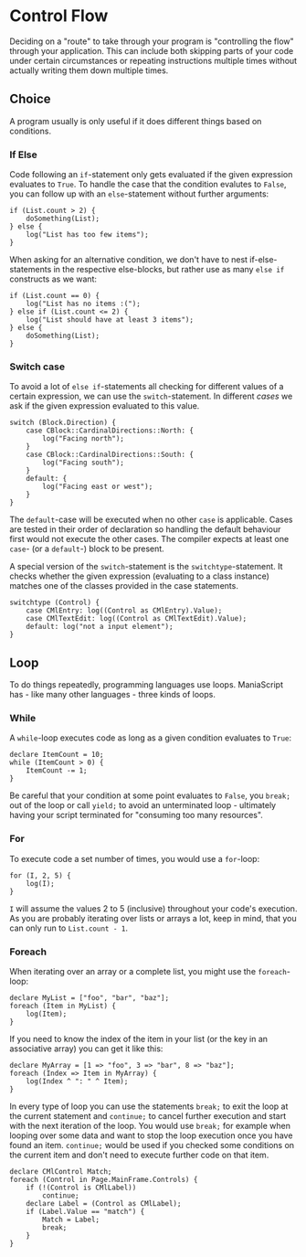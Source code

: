 # Control Flow

Deciding on a "route" to take through your program is "controlling the flow" through your application. This can include both skipping parts of your code under certain circumstances or repeating instructions multiple times without actually writing them down multiple times.

## Choice

A program usually is only useful if it does different things based on conditions.

### If Else

Code following an `if`-statement only gets evaluated if the given expression evaluates to `True`. To handle the case that the condition evalutes to `False`, you can follow up with an `else`-statement without further arguments:

```text
if (List.count > 2) {
    doSomething(List);
} else {
    log("List has too few items");
}
```

When asking for an alternative condition, we don't have to nest if-else-statements in the respective else-blocks, but rather use as many `else if` constructs as we want:

```text
if (List.count == 0) {
    log("List has no items :(");
} else if (List.count <= 2) {
    log("List should have at least 3 items");
} else {
    doSomething(List);
}
```

### Switch case

To avoid a lot of `else if`-statements all checking for different values of a certain expression, we can use the `switch`-statement. In different _cases_ we ask if the given expression evaluated to this value.

```text
switch (Block.Direction) {
    case CBlock::CardinalDirections::North: {
        log("Facing north");
    }
    case CBlock::CardinalDirections::South: {
        log("Facing south");
    }
    default: {
        log("Facing east or west");
    }
}
```

The `default`-case will be executed when no other `case` is applicable. Cases are tested in their order of declaration so handling the default behaviour first would not execute the other cases. The compiler expects at least one `case`- \(or a `default`-\) block to be present.

A special version of the `switch`-statement is the `switchtype`-statement. It checks whether the given expression \(evaluating to a class instance\) matches one of the classes provided in the case statements.

```text
switchtype (Control) {
    case CMlEntry: log((Control as CMlEntry).Value);
    case CMlTextEdit: log((Control as CMlTextEdit).Value);
    default: log("not a input element");
}
```

## Loop

To do things repeatedly, programming languages use loops. ManiaScript has - like many other languages - three kinds of loops.

### While

A `while`-loop executes code as long as a given condition evaluates to `True`:

```text
declare ItemCount = 10;
while (ItemCount > 0) {
    ItemCount -= 1;
}
```

Be careful that your condition at some point evaluates to `False`, you `break;` out of the loop or call `yield;` to avoid an unterminated loop - ultimately having your script terminated for "consuming too many resources".

### For

To execute code a set number of times, you would use a `for`-loop:

```text
for (I, 2, 5) {
    log(I);
}
```

`I` will assume the values 2 to 5 \(inclusive\) throughout your code's execution. As you are probably iterating over lists or arrays a lot, keep in mind, that you can only run to `List.count - 1`.

### Foreach

When iterating over an array or a complete list, you might use the `foreach`-loop:

```text
declare MyList = ["foo", "bar", "baz"];
foreach (Item in MyList) {
    log(Item);
}
```

If you need to know the index of the item in your list \(or the key in an associative array\) you can get it like this:

```text
declare MyArray = [1 => "foo", 3 => "bar", 8 => "baz"];
foreach (Index => Item in MyArray) {
    log(Index ^ ": " ^ Item);
}
```

In every type of loop you can use the statements `break;` to exit the loop at the current statement and `continue;` to cancel further execution and start with the next iteration of the loop. You would use `break;` for example when looping over some data and want to stop the loop execution once you have found an item. `continue;` would be used if you checked some conditions on the current item and don't need to execute further code on that item.

```text
declare CMlControl Match;
foreach (Control in Page.MainFrame.Controls) {
    if (!(Control is CMlLabel))
        continue;
    declare Label = (Control as CMlLabel);
    if (Label.Value == "match") {
        Match = Label;
        break;
    }
}
```

